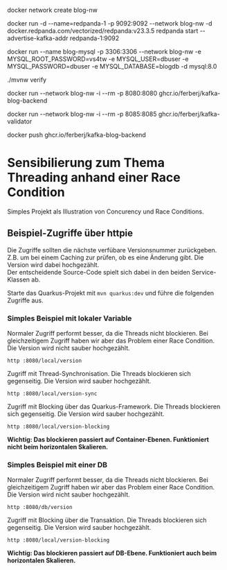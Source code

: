 docker network create blog-nw

docker run -d --name=redpanda-1 -p 9092:9092 --network blog-nw -d docker.redpanda.com/vectorized/redpanda:v23.3.5 redpanda start --advertise-kafka-addr redpanda-1:9092

docker run --name blog-mysql -p 3306:3306 --network blog-nw -e MYSQL_ROOT_PASSWORD=vs4tw -e MYSQL_USER=dbuser -e MYSQL_PASSWORD=dbuser -e MYSQL_DATABASE=blogdb -d mysql:8.0

./mvnw verify 

docker run --network blog-nw -i --rm -p 8080:8080 ghcr.io/ferberj/kafka-blog-backend

docker run --network blog-nw -i --rm -p 8085:8085 ghcr.io/ferberj/kafka-validator

docker push ghcr.io/ferberj/kafka-blog-backend

# Sensibilierung zum Thema Threading anhand einer Race Condition

Simples Projekt als Illustration von Concurency und Race Conditions.

## Beispiel-Zugriffe über httpie
Die Zugriffe sollten die nächste verfübare Versionsnummer zurückgeben. Z.B. um bei einem Caching zur prüfen, ob es eine Änderung gibt. Die Version wird dabei hochgezählt.  
Der entscheidende Source-Code spielt sich dabei in den beiden Service-Klassen ab.  
  
Starte das Quarkus-Projekt mit `mvn quarkus:dev` und führe die folgenden Zugriffe aus.

### Simples Beispiel mit lokaler Variable
  
Normaler Zugriff performt besser, da die Threads nicht blockieren. Bei gleichzeitigem Zugriff haben wir aber das Problem einer Race Condition. Die Version wird nicht sauber hochgezählt.

    http :8080/local/version

Zugriff mit Thread-Synchronisation. Die Threads blockieren sich gegenseitig. Die Version wird sauber hochgezählt.

    http :8080/local/version-sync

Zugriff mit Blocking über das Quarkus-Framework. Die Threads blockieren sich gegenseitig. Die Version wird sauber hochgezählt.

    http :8080/local/version-blocking
  
**Wichtig: Das blockieren passiert auf Container-Ebenen. Funktioniert nicht beim horizontalen Skalieren.**

### Simples Beispiel mit einer DB

Normaler Zugriff performt besser, da die Threads nicht blockieren. Bei gleichzeitigem Zugriff haben wir aber das Problem einer Race Condition. Die Version wird nicht sauber hochgezählt.  

    http :8080/db/version

Zugriff mit Blocking über die Transaktion. Die Threads blockieren sich gegenseitig. Die Version wird sauber hochgezählt.  

    http :8080/local/version-blocking

**Wichtig: Das blockieren passiert auf DB-Ebene. Funktioniert auch beim horizontalen Skalieren.**